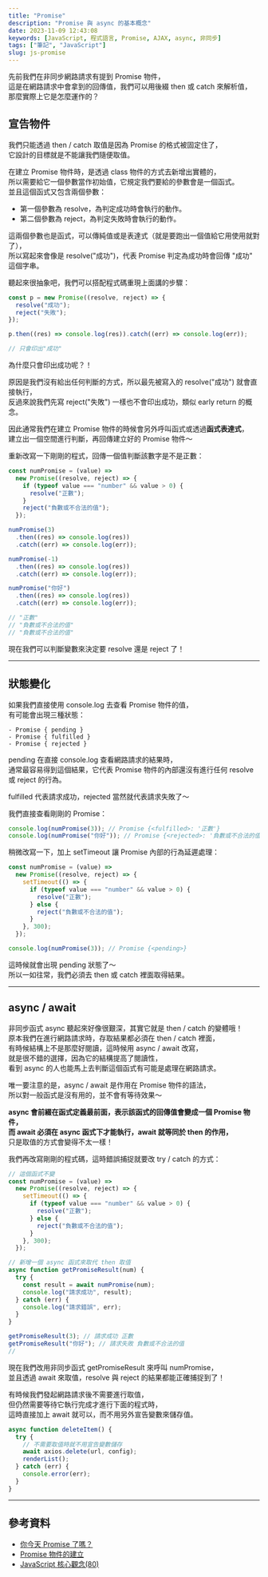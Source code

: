 ```yaml
---
title: "Promise"
description: "Promise 與 async 的基本概念"
date: 2023-11-09 12:43:08
keywords: [JavaScript, 程式語言, Promise, AJAX, async, 非同步]
tags: ["筆記", "JavaScript"]
slug: js-promise
---
```


先前我們在非同步網路請求有提到 Promise 物件，  
這是在網路請求中會拿到的回傳值，我們可以用後綴 then 或 catch 來解析值，  
那麼實際上它是怎麼運作的？

## 宣告物件

我們只能透過 then / catch 取值是因為 Promise 的格式被固定住了，  
它設計的目標就是不能讓我們隨便取值。

在建立 Promise 物件時，是透過 class 物件的方式去新增出實體的，  
所以需要給它一個參數當作初始值，它規定我們要給的參數會是一個函式。  
並且這個函式又包含兩個參數：

- 第一個參數為 resolve，為判定成功時會執行的動作。
- 第二個參數為 reject，為判定失敗時會執行的動作。

這兩個參數也是函式，可以傳純值或是表達式（就是要跑出一個值給它用使用就對了），  
所以寫起來會像是 resolve("成功")，代表 Promise 判定為成功時會回傳 "成功" 這個字串。

聽起來很抽象吧，我們可以搭配程式碼重現上面講的步驟：

```js
const p = new Promise((resolve, reject) => {
  resolve("成功");
  reject("失敗");
});

p.then((res) => console.log(res)).catch((err) => console.log(err));

// 只會印出"成功"
```

為什麼只會印出成功呢？！

原因是我們沒有給出任何判斷的方式，所以最先被寫入的 resolve("成功") 就會直接執行，  
反過來說我們先寫 reject("失敗") 一樣也不會印出成功，類似 early return 的概念。

因此通常我們在建立 Promise 物件的時候會另外呼叫函式或透過**函式表達式**，  
建立出一個空間進行判斷，再回傳建立好的 Promise 物件～

重新改寫一下剛剛的程式，回傳一個值判斷該數字是不是正數：

```js
const numPromise = (value) =>
  new Promise((resolve, reject) => {
    if (typeof value === "number" && value > 0) {
      resolve("正數");
    }
    reject("負數或不合法的值");
  });

numPromise(3)
  .then((res) => console.log(res))
  .catch((err) => console.log(err));

numPromise(-1)
  .then((res) => console.log(res))
  .catch((err) => console.log(err));

numPromise("你好")
  .then((res) => console.log(res))
  .catch((err) => console.log(err));

// "正數"
// "負數或不合法的值"
// "負數或不合法的值"
```

現在我們可以判斷變數來決定要 resolve 還是 reject 了！

---

## 狀態變化

如果我們直接使用 console.log 去查看 Promise 物件的值，  
有可能會出現三種狀態：

```
- Promise { pending }
- Promise { fulfilled }
- Promise { rejected }
```

pending 在直接 console.log 查看網路請求的結果時，  
通常最容易得到這個結果，它代表 Promise 物件的內部還沒有進行任何 resolve 或 reject 的行為。

fulfilled 代表請求成功，rejected 當然就代表請求失敗了～

我們直接查看剛剛的 Promise：

```js
console.log(numPromise(3)); // Promise {<fulfilled>: '正數'}
console.log(numPromise("你好")); // Promise {<rejected>: '負數或不合法的值'}
```

稍微改寫一下，加上 setTimeout 讓 Promise 內部的行為延遲處理：

```js
const numPromise = (value) =>
  new Promise((resolve, reject) => {
    setTimeout(() => {
      if (typeof value === "number" && value > 0) {
        resolve("正數");
      } else {
        reject("負數或不合法的值");
      }
    }, 300);
  });

console.log(numPromise(3)); // Promise {<pending>}
```

這時候就會出現 pending 狀態了～  
所以一如往常，我們必須去 then 或 catch 裡面取得結果。

---

## async / await

非同步函式 async 聽起來好像很艱深，其實它就是 then / catch 的變體哦！  
原本我們在進行網路請求時，存取結果都必須在 then / catch 裡面，  
有時候結構上不是那麼好閱讀，這時候用 async / await 改寫，  
就是很不錯的選擇，因為它的結構提高了閱讀性，  
看到 async 的人也能馬上去判斷這個函式有可能是處理在網路請求。

唯一要注意的是，async / await 是作用在 Promise 物件的語法，  
所以對一般函式是沒有用的，並不會有等待效果～

**async 會前綴在函式定義最前面，表示該函式的回傳值會變成一個 Promise 物件，**  
**而 await 必須在 async 函式下才能執行，await 就等同於 then 的作用，**  
只是取值的方式會變得不太一樣！

我們再改寫剛剛的程式碼，這時錯誤捕捉就要改 try / catch 的方式：

```js
// 這個函式不變
const numPromise = (value) =>
  new Promise((resolve, reject) => {
    setTimeout(() => {
      if (typeof value === "number" && value > 0) {
        resolve("正數");
      } else {
        reject("負數或不合法的值");
      }
    }, 300);
  });

// 新增一個 async 函式來取代 then 取值
async function getPromiseResult(num) {
  try {
    const result = await numPromise(num);
    console.log("請求成功", result);
  } catch (err) {
    console.log("請求錯誤", err);
  }
}

getPromiseResult(3); // 請求成功 正數
getPromiseResult("你好"); // 請求失敗 負數或不合法的值
//
```

現在我們改用非同步函式 getPromiseResult 來呼叫 numPromise，  
並且透過 await 來取值，resolve 與 reject 的結果都能正確捕捉到了！

有時候我們發起網路請求後不需要進行取值，  
但仍然需要等待它執行完成才進行下面的程式時，  
這時直接加上 await 就可以，而不用另外宣告變數來儲存值。

```js
async function deleteItem() {
  try {
    // 不需要取值時就不用宣告變數儲存
    await axios.delete(url, config);
    renderList();
  } catch (err) {
    console.error(err);
  }
}
```

---

## 參考資料

- [你今天 Promise 了嗎？](https://5xruby.tw/posts/promise)
- [Promise 物件的建立](https://eyesofkids.gitbooks.io/javascript-start-es6-promise/content/contents/ch4_basic_usage.html)
- [JavaScript 核心觀念(80)](https://israynotarray.com/javascript/20220513/3060050230/)
